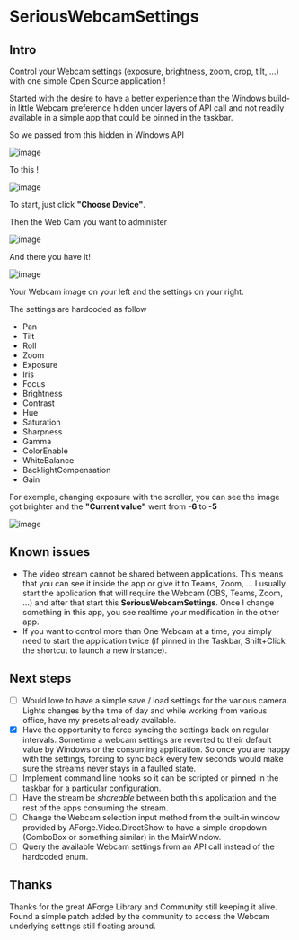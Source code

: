 # SeriousWebcamSettings

## Intro
Control your Webcam settings (exposure, brightness, zoom, crop, tilt, ...) with one simple Open Source application !

Started with the desire to have a better experience than the Windows build-in little Webcam preference hidden under layers of API call and not readily available in a simple app that could be pinned in the taskbar.

So we passed from this hidden in Windows API

![image](https://user-images.githubusercontent.com/12274241/192283466-fcc6119e-708f-4950-9024-d59b3782f3ba.png)

To this !

![image](https://github.com/PatBQc/SeriousWebcamSettings/assets/12274241/8919cc23-1ff5-4f2a-88e9-3bf16050b8d2)


To start, just click **"Choose Device"**.

Then the Web Cam you want to administer

![image](https://user-images.githubusercontent.com/12274241/192281953-15cc59e6-1d94-4231-88e2-992014ca7870.png)

And there you have it!

![image](https://user-images.githubusercontent.com/12274241/192282110-28f7b888-effc-4fb3-ade0-6317ed64806c.png)

Your Webcam image on your left and the settings on your right.

The settings are hardcoded as follow
- Pan
- Tilt
- Roll
- Zoom
- Exposure
- Iris
- Focus
- Brightness
- Contrast
- Hue
- Saturation
- Sharpness
- Gamma
- ColorEnable
- WhiteBalance
- BacklightCompensation
- Gain

For exemple, changing exposure with the scroller, you can see the image got brighter and the **"Current value"** went from **-6** to **-5**

![image](https://user-images.githubusercontent.com/12274241/192282343-91c2f2dc-d41f-4ac8-b1a7-8aa0efc20984.png)

## Known issues
- The video stream cannot be shared between applications.  This means that you can see it inside the app or give it to Teams, Zoom, ...  I usually start the application that will require the Webcam (OBS, Teams, Zoom, ...) and after that start this **SeriousWebcamSettings**.  Once I change something in this app, you see realtime your modification in the other app.
- If you want to control more than One Webcam at a time, you simply need to start the application twice (if pinned in the Taskbar, Shift+Click the shortcut to launch a new instance).

## Next steps
- [ ] Would love to have a simple save / load settings for the various camera.  Lights changes by the time of day and while working from various office, have my presets already available.
- [x] Have the opportunity to force syncing the settings back on regular intervals.  Sometime a webcam settings are reverted to their default value by Windows or the consuming application.  So once you are happy with the settings, forcing to sync back every few seconds would make sure the streams never stays in a faulted state.
- [ ] Implement command line hooks so it can be scripted or pinned in the taskbar for a particular configuration.
- [ ] Have the stream be *shareable* between both this application and the rest of the apps consuming the stream.
- [ ] Change the Webcam selection input method from the built-in window provided by AForge.Video.DirectShow to have a simple dropdown (ComboBox or something similar) in the MainWindow.
- [ ] Query the available Webcam settings from an API call instead of the hardcoded enum.

## Thanks
Thanks for the great AForge Library and Community still keeping it alive.  Found a simple patch added by the community to access the Webcam underlying settings still floating around.
